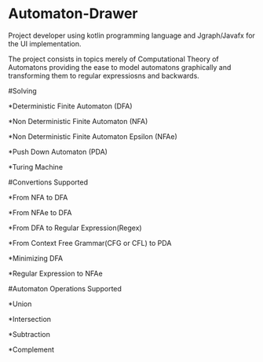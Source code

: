# Automaton-Drawer

Project developer using kotlin programming language and Jgraph/Javafx for the UI implementation.

The project consists in topics merely of Computational Theory of Automatons providing the ease to model automatons graphically and transforming them to regular expressiosns and backwards.  

#Solving  

*Deterministic Finite Automaton (DFA)  

*Non Deterministic Finite Automaton (NFA)  

*Non Deterministic Finite Automaton Epsilon (NFAe)  

*Push Down Automaton (PDA)  

*Turing Machine  

#Convertions Supported  

*From NFA to DFA  

*From NFAe to DFA  

*From DFA to Regular Expression(Regex)  

*From Context Free Grammar(CFG or CFL) to PDA  

*Minimizing DFA  

*Regular Expression to NFAe  

#Automaton Operations Supported  

*Union  

*Intersection  

*Subtraction  

*Complement  
